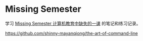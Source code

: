 # Missing Semester

学习 [Missing Semester 计算机教育中缺失的一课](https://missing-semester-cn.github.io/) 的笔记和练习记录。

https://github.com/shinny-mayanqiong/the-art-of-command-line


